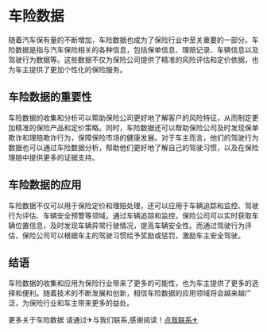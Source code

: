 # 车险数据

随着汽车保有量的不断增加，车险数据也成为了保险行业中至关重要的一部分。车险数据是指与汽车保险相关的各种信息，包括保单信息、理赔记录、车辆信息以及驾驶行为数据等。这些数据不仅为保险公司提供了精准的风险评估和定价依据，也为车主提供了更加个性化的保险服务。

## 车险数据的重要性

车险数据的收集和分析可以帮助保险公司更好地了解客户的风险特征，从而制定更加精准的保险产品和定价策略。同时，车险数据还可以帮助保险公司及时发现保单欺诈和理赔欺诈行为，保障保险市场的健康发展。对于车主而言，他们的驾驶行为数据也可以通过车险数据分析，帮助他们更好地了解自己的驾驶习惯，以及在保险理赔中提供更多的证据支持。

## 车险数据的应用

车险数据不仅可以用于保险定价和理赔处理，还可以应用于车辆追踪和监控、驾驶行为评估、车辆安全预警等领域。通过车辆追踪和监控，保险公司可以实时获取车辆位置信息，及时发现车辆异常行驶情况，提高车辆安全性。而通过驾驶行为评估，保险公司可以根据车主的驾驶习惯给予奖励或惩罚，激励车主安全驾驶。

## 结语

车险数据的收集和应用为保险行业带来了更多的可能性，也为车主提供了更多的选择和便利。随着技术的不断发展和创新，相信车险数据的应用领域将会越来越广泛，为保险行业和车主带来更多的益处。

更多关于车险数据 请通过✈与我们联系,感谢阅读！[点我联系✈](https://hk.k02.cc)